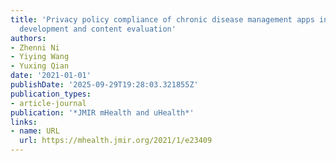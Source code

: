 ```yaml
---
title: 'Privacy policy compliance of chronic disease management apps in China: scale
  development and content evaluation'
authors:
- Zhenni Ni
- Yiying Wang
- Yuxing Qian
date: '2021-01-01'
publishDate: '2025-09-29T19:28:03.321855Z'
publication_types:
- article-journal
publication: '*JMIR mHealth and uHealth*'
links:
- name: URL
  url: https://mhealth.jmir.org/2021/1/e23409
---
```

